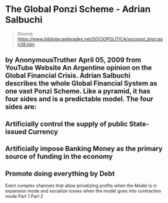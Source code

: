 # The Global Ponzi Scheme - Adrian Salbuchi

> Source: https://www.bibliotecapleyades.net/SOCIOPOLITICA/sociopol_bigcrash38.htm

by
AnonymousTruther
April 05, 2009
from
YouTube Website
An Argentine opinion on the Global Financial Crisis.
Adrian Salbuchi
describes the whole
Global Financial System as one vast Ponzi Scheme. Like a
pyramid, it has four sides and is a predictable model.
The four sides are:
-
Artificially control the supply of
public State-issued Currency
-
Artificially impose Banking Money as the
primary source of funding in the economy
-
Promote doing everything by Debt
-
Erect complex channels that allow privatizing profits when the Model is
in expansion mode and socialize losses when the model goes into contraction
mode
Part 1
Part 2

